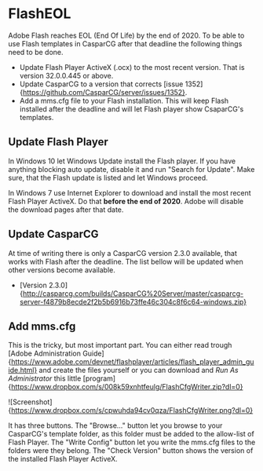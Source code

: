 # FlashEOL
Adobe Flash reaches EOL (End Of Life) by the end of 2020. To be able to use Flash templates in CasparCG after that deadline the following things need to be done.
* Update Flash Player ActiveX (.ocx) to the most recent version. That is version 32.0.0.445 or above.
* Update CasparCG to a version that corrects [issue 1352]{https://github.com/CasparCG/server/issues/1352}.
* Add a mms.cfg file to your Flash installation. This will keep Flash installed after the deadline and will let Flash player show CsaparCG's templates. 

## Update Flash Player
In Windows 10 let Windows Update install the Flash player. If you have anything blocking auto update, disable it and run "Search for Update". Make sure, that the Flash update is listed and let Windows proceed.

In Windows 7 use Internet Explorer to download and install the most recent Flash Player ActiveX. Do that __before the end of 2020__. Adobe will disable the download pages after that date.

## Update CasparCG
At time of writing there is only a CasparCG version 2.3.0 available, that works with Flash after the deadline. The list bellow will be updated when other versions become available.
* [Version 2.3.0]{http://casparcg.com/builds/CasparCG%20Server/master/casparcg-server-f4879b8ecde2f2b5b6916b73ffe46c304c8f6c64-windows.zip}

## Add mms.cfg
This is the tricky, but most important part. You can either read trough [Adobe Administration Guide]{https://www.adobe.com/devnet/flashplayer/articles/flash_player_admin_guide.html} and create the files yourself or you can download and _Run As Administrator_ this little [program]{https://www.dropbox.com/s/008k59xnhtfeulg/FlashCfgWriter.zip?dl=0} 

![Screenshot]{https://www.dropbox.com/s/cpwuhda94cv0qza/FlashCfgWriter.png?dl=0}

It has three buttons. The "Browse..." button let you browse to your CasparCG's template folder, as this folder must be added to the allow-list of Flash Player. The "Write Config" button let you write the mms.cfg files to the folders were they belong. The "Check Version" button shows the version of the installed Flash Player ActiveX.
